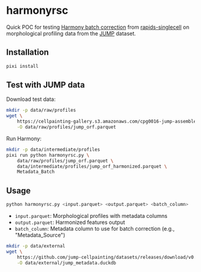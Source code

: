 # harmonyrsc

Quick POC for testing [Harmony batch correction](https://rapids-singlecell.readthedocs.io/en/latest/api/generated/rapids_singlecell.pp.harmony_integrate.html#rapids_singlecell.pp.harmony_integrate) from [rapids-singlecell](https://scanpy.readthedocs.io/en/stable/index.html) on morphological profiling data from the [JUMP](https://broad.io/jump) dataset.

## Installation

```bash
pixi install
```

## Test with JUMP data

Download test data:
```bash
mkdir -p data/raw/profiles
wget \
    https://cellpainting-gallery.s3.amazonaws.com/cpg0016-jump-assembled/source_all/workspace/profiles_assembled/ORF/v1.0b/profiles_wellpos_var_mad_int_featselect.parquet \
    -O data/raw/profiles/jump_orf.parquet
```

Run Harmony:
```bash
mkdir -p data/intermediate/profiles
pixi run python harmonyrsc.py \
    data/raw/profiles/jump_orf.parquet \
    data/intermediate/profiles/jump_orf_harmonized.parquet \
    Metadata_Batch
```

## Usage

```bash
python harmonyrsc.py <input.parquet> <output.parquet> <batch_column>
```

- `input.parquet`: Morphological profiles with metadata columns
- `output.parquet`: Harmonized features output
- `batch_column`: Metadata column to use for batch correction (e.g., "Metadata_Source")


```bash
mkdir -p data/external
wget \
    https://github.com/jump-cellpainting/datasets/releases/download/v0.12/jump_metadata.duckdb \
    -O data/external/jump_metadata.duckdb
```








